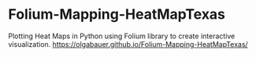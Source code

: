 # Folium-Mapping-HeatMapTexas
Plotting Heat Maps in Python using Folium library to create interactive visualization.
https://olgabauer.github.io/Folium-Mapping-HeatMapTexas/
